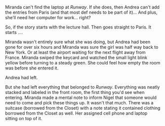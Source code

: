 Miranda can't find the laptop at _Runway_. If she does, then Andrea can't add the entries from Paris (and that most def needs to be part of it)... And plus, she'll need her computer for work... right?

So, if the story starts with the lecture hall. Then goes straight to Paris. It starts ....

Miranda wasn't entirely sure what she was doing, but Andrea had been gone for over six hours and Miranda was sure the girl was half way back to New York. Or at least the airport waiting for the next flight away from France. Miranda swiped the keycard and watched the small light blink yellow before turning to a steady green. She could feel how empty the room was before she entered it.

Andrea had left.

But she had left everything that belonged to _Runway_. Everything was neatly stacked and labeled in the front room, the first thing you'd see when entering. Miranda made a mental note to inform Nigel that someone would need to come and pick these things up. It wasn't that much. There was a suitcase (borrowed from the Closet) with a note stating it contained clothing borrowed from the Closet as well. Her assigned cell phone and laptop sitting on top of it. 
